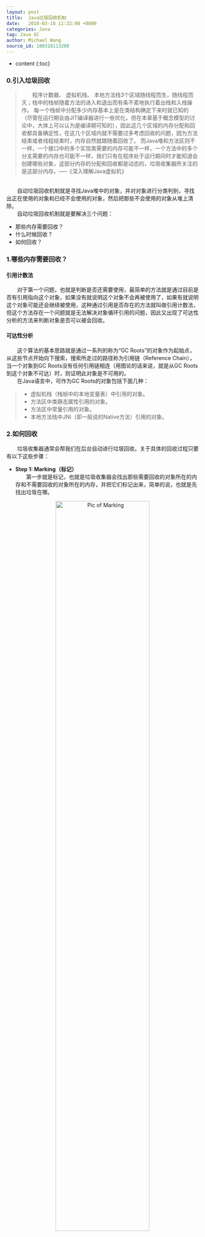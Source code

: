 ```yaml
---
layout: post
title:  Java垃圾回收机制
date:   2018-03-18 11:32:00 +0800
categories: Java
tag: Java GC
author: Michael Wang
source_id: 180318113200
---
```


* content
{:toc}
### 0.引入垃圾回收
>&emsp;&emsp;程序计数器、 虚拟机栈、 本地方法栈3个区域随线程而生，随线程而灭；栈中的栈帧随着方法的进入和退出而有条不紊地执行着出栈和入栈操作。 每一个栈帧中分配多少内存基本上是在类结构确定下来时就已知的（尽管在运行期会由JIT编译器进行一些优化，但在本章基于概念模型的讨论中，大体上可以认为是编译期可知的），因此这几个区域的内存分配和回收都具备确定性，在这几个区域内就不需要过多考虑回收的问题，因为方法结束或者线程结束时，内存自然就跟随着回收了。 而Java堆和方法区则不一样，一个接口中的多个实现类需要的内存可能不一样，一个方法中的多个分支需要的内存也可能不一样，我们只有在程序处于运行期间时才能知道会创建哪些对象，这部分内存的分配和回收都是动态的，垃圾收集器所关注的是这部分内存。—–《深入理解Java虚拟机》

<br/>&emsp;&emsp;自动垃圾回收机制就是寻找Java堆中的对象，并对对象进行分类判别，寻找出正在使用的对象和已经不会使用的对象，然后把那些不会使用的对象从堆上清除。
<br/>&emsp;&emsp;自动垃圾回收机制就是要解决三个问题：<br/>
* 那些内存需要回收？<br/>
* 什么时候回收？<br/>
* 如何回收？<br/>

### 1.哪些内存需要回收？

#### 引用计数法
&emsp;&emsp;对于第一个问题，也就是判断是否还需要使用，最简单的方法就是通过目前是否有引用指向这个对象，如果没有就说明这个对象不会再被使用了，如果有就说明这个对象可能还会继续被使用，这种通过引用是否存在的方法就叫做引用计数法，但这个方法存在一个问题就是无法解决对象循环引用的问题，因此又出现了可达性分析的方法来判断对象是否可以被会回收。

#### 可达性分析
&emsp;&emsp;这个算法的基本思路就是通过一系列的称为“GC Roots”的对象作为起始点，从这些节点开始向下搜索，搜索所走过的路径称为引用链（Reference Chain），当一个对象到GC Roots没有任何引用链相连（用图论的话来说，就是从GC Roots到这个对象不可达）时，则证明此对象是不可用的。
<br/>&emsp;&emsp;在Java语言中，可作为GC Roots的对象包括下面几种：
> * 虚拟机栈（栈帧中的本地变量表）中引用的对象。
> * 方法区中类静态属性引用的对象。
> * 方法区中常量引用的对象。
> * 本地方法栈中JNI（即一般说的Native方法）引用的对象。

### 2.如何回收
&emsp;&emsp;垃圾收集器通常会帮我们在后台自动进行垃圾回收。关于具体的回收过程只要有以下这些步骤：
* **Step 1: Marking（标记）**
<br/>&emsp;&emsp;第一步就是标记，也就是垃圾收集器会找出那些需要回收的对象所在的内存和不需要回收的对象所在的内存，并把它们标记出来，简单的说，也就是先找出垃圾在哪。
<center><img src="{{ '/styles/images/blog_images/JavaGC/01.png' | prepend: site.baseurl }}" alt="Pic of Marking" width="70%" height="70%"/></center>
<br/>&emsp;&emsp;所有堆中的对象都会被扫描一遍，以此来确定回收的对象，所以这通常会是一个相对比较耗时的过程。
* **Step 2: Normal Deletion**
<br/>&emsp;&emsp;垃圾收集器会清除掉上一步标记出来的那些需要回收的对象区域。
<center><img src="{{ '/styles/images/blog_images/JavaGC/02.png' | prepend: site.baseurl }}" alt="Pic of Normal Deletion" width="70%" height="70%"/></center><br/>
>存在的问题就是**碎片问题**：<br/>
>&emsp;&emsp;标记清除之后会产生大量不连续的内存碎片，空间碎片太多可能会导致以后在程序运行过程中需要分配较大对象时，无法找到足够的连续内存而不得不提前触发另一次垃圾收集动作。<br/>

> * **Step 2a: Deletion with Compacting 压缩**<br/>
>&emsp;&emsp;由于简单的清除可能会存在碎片的问题，所以又出现了压缩清除的方法，也就是先清除需要回收的对象，然后再对内存进行压缩操作，将内存分成可用和不可用两大部分。
<center><img src="{{ '/styles/images/blog_images/JavaGC/03.png' | prepend: site.baseurl }}" alt="Pic of Normal Deletion" width="70%" height="70%"/></center><br/>

### 3.为什么需要分代收集？
&emsp;&emsp;就像前文所述，标记对象和压缩内存的过程在JVM中是不高效的，分配的对象越多，垃圾收集的时间就越长。但是，经过一些经验型性的统计分析表明，一个程序中大部分对象都是短命的！<br/>
&emsp;&emsp;下图就是一个类似的统计数据，纵坐标表示分配对象所占用的内存大小，横坐标表示自分配对象过去的时间。从图中我们看到，大部分对象没活多久就死了，存活较久的只是少类对象。
<center><img src="{{ '/styles/images/blog_images/JavaGC/04.png' | prepend: site.baseurl }}" alt="Pic of Normal Deletion" width="70%" height="70%"/></center><br/>

### 4.JVM的分代
&emsp;&emsp;为了增大垃圾收集的效率，所以JVM将堆进行分代，分为不同的部分，一般有三部分，新生代，老年代和永久代。
<center><img src="{{ '/styles/images/blog_images/JavaGC/05.png' | prepend: site.baseurl }}" alt="Pic of Normal Deletion" width="70%" height="70%"/></center><br/>
#### 新生代
&emsp;&emsp;所有新new出来的对象都会最先出现在新生代中，当新生代这部分内存满了之后，就会发起一次垃圾收集事件，这种发生在新生代的垃圾收集称为Minor collections。这种收集通常比较快，因为新生代的大部分对象都是需要回收的，那些暂时无法回收的就会被移动到老年代。

&emsp;&emsp;**Stop the World**事件-所有minor garbage collections都是Stop the World事件，也就是意味着所有的应用线程都需要停止，直到垃圾回收的操作全部完成。类似于
“你妈妈在给你打扫房间的时候，肯定也会让你老老实实地在椅子上或者房间外待着，如果她一边打扫，你一边乱扔纸屑，这房间还能打扫完？”
#### 老年代
&emsp;&emsp;老年代用来存储那些存活时间较长的对象。一般来说，我们会给新生代的对象限定一个存活的时间，当达到这个时间还没有被收集的时候就会被移动到老年代中。老年代区域的垃圾收集叫做major garbage collection。
<center><img src="{{ '/styles/images/blog_images/JavaGC/06.png' | prepend: site.baseurl }}" alt="Pic of Normal Deletion" width="50%" height="50%"/></center><br/>
&emsp;&emsp;Major garbage collection也是一个Stop the World事件。通常Major garbage collection都相对比较慢，因为老年代的收集包括了对所有对象的收集，也就是同时需要收集新生代和老年代的对象。

#### 永久代
&emsp;&emsp;The Permanent generation contains metadata required by the JVM to describe the classes and methods used in the application. The permanent generation is populated by the JVM at runtime based on classes in use by the application. In addition, Java SE library classes and methods may be stored here.
Classes may get collected (unloaded) if the JVM finds they are no longer needed and space may be needed for other classes. The permanent generation is included in a full garbage collection.
<center><img src="{{ '/styles/images/blog_images/JavaGC/07.png' | prepend: site.baseurl }}" alt="Pic of Normal Deletion" width="70%" height="70%"/></center><br/>

### 5.分代垃圾收集过程详述
&emsp;&emsp;我们已经知道垃圾回收所需要的方法和堆内存的分代，那么接下来我们就来具体看一下垃圾回收的具体过程。
* 第一步 所有new出来的对象都会最先分配到新生代区域中，两个survivor区域初始化是为空的。
<center><img src="{{ '/styles/images/blog_images/JavaGC/08.png' | prepend: site.baseurl }}" alt="Pic of Normal Deletion" width="70%" height="70%"/></center><br/>

* 第二步，当eden区域满了之后，就引发一次 minor garbage collection。
<center><img src="{{ '/styles/images/blog_images/JavaGC/09.png' | prepend: site.baseurl }}" alt="Pic of Normal Deletion" width="70%" height="70%"/></center><br/>

* 第三步，当在minor garbage collection，存活下来的对象就会被移动到S0survivor区域。
<center><img src="{{ '/styles/images/blog_images/JavaGC/10.png' | prepend: site.baseurl }}" alt="Pic of Normal Deletion" width="70%" height="70%"/></center><br/>

* 第四步，然后当eden区域又填满的时候，又会发生下一次的垃圾回收，存活的对象会被移动到survivor区域而未存活对象会被直接删除。但是，不同的是，在这次的垃圾回收中，存活对象和之前的survivor中的对象都会被移动到s1中。一旦所有对象都被移动到s1中，那么s0中的对象就会被清除，仔细观察图中的对象，数字表示经历的垃圾收集的次数。目前我们已经有不同的年龄对象了。
<center><img src="{{ '/styles/images/blog_images/JavaGC/11.png' | prepend: site.baseurl }}" alt="Pic of Normal Deletion" width="70%" height="70%"/></center><br/>

* 第五步，下一次垃圾回收的时候，又会重复上次的步骤，清除需要回收的对象，并且又切换一次survivor区域，所有存活的对象都被移动至s0。eden和s1区域被清除。
<center><img src="{{ '/styles/images/blog_images/JavaGC/12.png' | prepend: site.baseurl }}" alt="Pic of Normal Deletion" width="70%" height="70%"/></center><br/>

* 第六步，重复以上步骤，并记录对象的年龄，当有对象的年龄到达一定的阈值的时候，就将新生代中的对象移动到老年代中。在本例中，这个阈值为8。
<center><img src="{{ '/styles/images/blog_images/JavaGC/13.png' | prepend: site.baseurl }}" alt="Pic of Normal Deletion" width="70%" height="70%"/></center><br/>

* 第七步，接下来垃圾收集器就会重复以上步骤，不断的进行对象的清除和年代的移动。
<center><img src="{{ '/styles/images/blog_images/JavaGC/14.png' | prepend: site.baseurl }}" alt="Pic of Normal Deletion" width="70%" height="70%"/></center><br/>

* 最后，我们观察上述过程可以发现，大部分的垃圾收集过程都是在新生代进行的，直到老年代中的内存不够用了才会发起一次 major GC，会进行标记和整理压缩。
<center><img src="{{ '/styles/images/blog_images/JavaGC/15.png' | prepend: site.baseurl }}" alt="Pic of Normal Deletion" width="70%" height="70%"/></center><br/>

